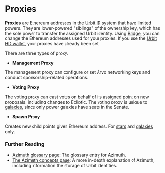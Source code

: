 # Proxies

**Proxies** are Ethereum addresses in the [Urbit ID](azimuth) system that have limited powers. They are lower-powered "siblings" of the ownership key, which has the sole power to transfer the assigned Urbit identity. Using [Bridge](bridge), you can change the Ethereum addresses used for your proxies. If you use the [Urbit HD wallet](hdwallet), your proxies have already been set.

There are three types of proxy.

- **Management Proxy**

The management proxy can configure or set Arvo networking keys and conduct sponsorship-related operations.

- **Voting Proxy**

The voting proxy can cast votes on behalf of its assigned point on new proposals, including changes to [Ecliptic](ecliptic). The voting proxy is unique to [galaxies](galaxy), since only power galaxies have seats in the Senate.

- **Spawn Proxy**

Creates new child points given Ethereum address. For [stars](star) and [galaxies](galaxy) only.


### Further Reading

- [Azimuth glossary page](azimuth): The glossary entry for Azimuth.
- [The Azimuth concepts page](../system/identity/guides/advanced-azimuth-tools): A more in-depth explanation of Azimuth, including information the storage of Urbit identities.
